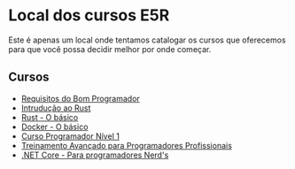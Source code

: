 Local dos cursos E5R
====================

Este é apenas um local onde tentamos catalogar os cursos que oferecemos para que você
possa decidir melhor por onde começar.

## Cursos

* [Requisitos do Bom Programador](https://github.com/e5r-learning/course-good-programmer-requirements)
* [Intrudução ao Rust](https://github.com/e5r-learning/course-rust-intro)
* [Rust - O básico](https://github.com/e5r-learning/course-rust-basic)
* [Docker - O básico](https://github.com/e5r-learning/course-docker-basic)
* [Curso Programador Nível 1](https://github.com/e5r-learning/course-programmer1)
* [Treinamento Avançado para Programadores Profissionais](https://github.com/e5r-learning/course-atpp)
* [.NET Core - Para programadores Nerd's](https://github.com/e5r-learning/course-dotnetcore-nerd)
